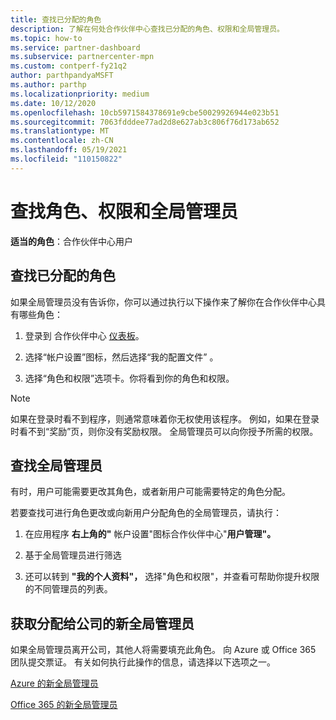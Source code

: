 ```yaml
---
title: 查找已分配的角色
description: 了解在何处合作伙伴中心查找已分配的角色、权限和全局管理员。
ms.topic: how-to
ms.service: partner-dashboard
ms.subservice: partnercenter-mpn
ms.custom: contperf-fy21q2
author: parthpandyaMSFT
ms.author: parthp
ms.localizationpriority: medium
ms.date: 10/12/2020
ms.openlocfilehash: 10cb5971584378691e9cbe50029926944e023b51
ms.sourcegitcommit: 7063fdddee77ad2d8e627ab3c806f76d173ab652
ms.translationtype: MT
ms.contentlocale: zh-CN
ms.lasthandoff: 05/19/2021
ms.locfileid: "110150822"
---
```

# <a name="find-your-role-your-permissions-and-your-global-admin"></a>查找角色、权限和全局管理员


**适当的角色**：合作伙伴中心用户

## <a name="find-the-role-youve-been-assigned"></a>查找已分配的角色

如果全局管理员没有告诉你，你可以通过执行以下操作来了解你在合作伙伴中心具有哪些角色：

1. 登录到 合作伙伴中心 [仪表板](https://partner.microsoft.com/dashboard/home)。

1. 选择“帐户设置”图标，然后选择“我的配置文件” 。
 
1. 选择“角色和权限”选项卡。你将看到你的角色和权限。
 
>[!Note]
>如果在登录时看不到程序，则通常意味着你无权使用该程序。 例如，如果在登录时看不到“奖励”页，则你没有奖励权限。 全局管理员可以向你授予所需的权限。

## <a name="find-your-global-admin"></a>查找全局管理员

有时，用户可能需要更改其角色，或者新用户可能需要特定的角色分配。

若要查找可进行角色更改或向新用户分配角色的全局管理员，请执行： 

1. 在应用程序 **右上角的"** 帐户设置"图标合作伙伴中心"**用户管理"。**

1. 基于全局管理员进行筛选

1. 还可以转到 **"我的个人资料"，** 选择"角色和权限"，并查看可帮助你提升权限的不同管理员的列表。 


## <a name="get-a-new-global-admin-assigned-to-your-company"></a>获取分配给公司的新全局管理员

如果全局管理员离开公司，其他人将需要填充此角色。 向 Azure 或 Office 365 团队提交票证。 有关如何执行此操作的信息，请选择以下选项之一。

[Azure 的新全局管理员](https://support.microsoft.com/help/4505981/what-to-do-if-the-only-admin-for-your-mpn-program-has-left-the-company)

[Office 365 的新全局管理员](https://admin.microsoft.com/)

